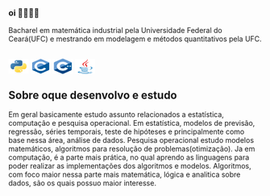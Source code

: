 
### oi 👋🙂🇧🇷
Bacharel em matemática industrial pela Universidade Federal do Ceará(UFC) e mestrando em modelagem e métodos quantitativos pela UFC.

<div>
<div style="display: inline_block"><br>
    <img align="center" alt="Rafa-Python" height="30" width="40" src="https://raw.githubusercontent.com/devicons/devicon/master/icons/python/python-original.svg">
    <img align="center" alt="Rafa-Python" height="30" width="40" src="https://raw.githubusercontent.com/devicons/devicon/master/icons/c/c-original.svg">
    <img align="center" alt="Rafa-Python" height="30" width="40" src="https://github.com/devicons/devicon/blob/master/icons/cplusplus/cplusplus-original.svg">
    <img align="center" alt="Rafa-Python" height="30" width="40" src="https://github.com/devicons/devicon/blob/master/icons/java/java-original.svg">
</div>
  
## Sobre oque desenvolvo e estudo

Em geral basicamente estudo assunto relacionados a estatística, computação e pesquisa operacional. Em estatística, modelos de previsão, regressão, séries temporais, teste de hipóteses e principalmente como base nessa área, análise de dados. Pesquisa operacional estudo modelos matemáticos, algoritmos para resolução de problemas(otimização). Ja em computação, é a parte mais prática, no qual aprendo as linguagens para poder realizar as implementações dos algoritmos e modelos. Algoritmos, com foco maior nessa parte mais matemática, lógica e analitica sobre dados, são os quais possuo maior interesse.

